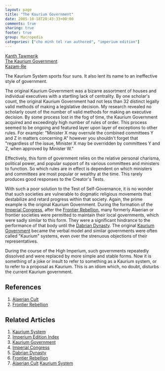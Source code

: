```yaml
---
layout: page
title: "The Kaurium Government"
date: 2005-10-18T20:43:33+00:00
comments: true
sharing: true
footer: true
group: Macropedia
categories: ["cho minh tel ran authored", "imperium edition"]
---
```


<div class='row'>
	<div class='col-md-4'><a href='/macropedia/kanth-tawmerik'>Kanth Tawmerik</a></div>
	<div class='col-md-4'><a href='/macropedia/kaurium-government'>The Kaurium Government</a></div>
	<div class='col-md-4'><a href='/macropedia/kazam-re'>Kazam-Re</a></div>
</div>


The Kaurium System sports four suns. It also lent its name to an ineffective style of government. 

The original Kaurium Government was a bizarre assortment of houses and individual executives with a startling lack of centrality. By one scholar's count, the original Kaurium Government had not less than 32 distinct legally valid methods of making a legislative decision. My research revealed no scholarly count of the number of valid methods for making an executive decision. By some process lost in the fog of time, the Kaurium Government acquired and exceedingly high number of rules of order. This process seemed to be ongoing and  featured layer upon layer of exceptions to other rules. For example: "Minister X may overrule the combined committees Y and Z in matters concerning A" however you shouldn't forget that "regardless of the issue, Minister X may be overridden by committees Y and Z, when approved by Minister W."

Effectively, this form of government relies on the relative personal charisma, political power, and popular support of its various committees and ministers to function. So which rules are in effect is dependent on which ministers and committees are most popular or wealthy at the time. This rarely produces good responses to the Creator's Tests.

With such a poor solution to the Test of Self-Governance, it is no wonder that such societies are vulnerable to dogmatic religious movements that destabilize and retard progress within that society. Again, the prime example is the original Kaurium Government. During the formation of the [Imperial Congress](/macropedia/imperial-congress), after the [Frontier Rebellion](/macropedia/frontier-rebellion), many formerly Alaerian or frontier societies were permitted to maintain their local governments, which were sadly similar to this form. They were a significant hindrance to the performance of that body until the [Dabrian Dynasty](/macropedia/dabrian-dynasty). The original [Kaurium Government](/macropedia/kaurium-government) became the verbal model and similar governments were often called "Kaurium" systems, even over the strenuous objections of their representatives.

During the course of the High Imperium, such governments repeatedly dissolved and were replaced by more simple and stable forms. Now it is something of a joke or insult to refer to something as a Kaurium system, or to refer to a proposal as Kaurium. This is an idiom which, no doubt, disturbs the current Kaurium government.

## References
1. [Alaerian Cult](/macropedia/alaerian-cult)
1. [Frontier Rebellion](/macropedia/frontier-rebellion)

## Related Articles

1. [Kaurium System](/star-systems/kaurium-system)
2. [Imperium Edition Index](/macropedia/imperium-edition-index)
3. [Kaurium Government](/macropedia/kaurium-government)
4. [Imperial Congress](/macropedia/imperial-congress)
5. [Dabrian Dynasty](/macropedia/dabrian-dynasty)
6. [Frontier Rebellion](/macropedia/frontier-rebellion)
7. [Alaerian Cult](/macropedia/alaerian-cult)
[Kaurium System](/star-systems/kaurium-system)



 
